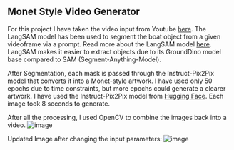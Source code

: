 ## Monet Style Video Generator

For this project I have taken the video input from Youtube [here](https://www.youtube.com/watch?v=yrlWYXEoqkM).
The LangSAM model has been used to segment the boat object from a given videoframe via a prompt. Read more about the LangSAM model [here](https://github.com/luca-medeiros/lang-segment-anything). 
LangSAM makes it easier to extract objects due to its GroundDino model base compared to SAM (Segment-Anything-Model). 

After Segmentation, each mask is passed through the Instruct-Pix2Pix model that converts it into a Monet-style artwork. I have used only 50 epochs due to time constraints, but more epochs could generate a clearer artwork.
I have used the Instruct-Pix2Pix model from [Hugging Face](https://huggingface.co/timbrooks/instruct-pix2pix). Each image took 8 seconds to generate.

After all the processing, I used OpenCV to combine the images back into a video.
![image](https://github.com/DebaratiD/MonetVideoGenerator/assets/37064721/31baf7c0-47bd-4f27-9561-0c4b9f4d0ed9)

Updated Image after changing the input parameters:
![image](https://github.com/DebaratiD/MonetVideoGenerator/assets/37064721/58452086-c2ee-4a59-adb8-7d6650eff88b)

